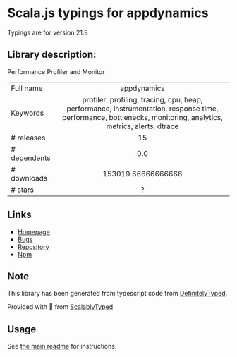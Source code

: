 
# Scala.js typings for appdynamics

Typings are for version 21.8

## Library description:
Performance Profiler and Monitor

|                    |                 |
| ------------------ | :-------------: |
| Full name          | appdynamics |
| Keywords           | profiler, profiling, tracing, cpu, heap, performance, instrumentation, response time, performance, bottlenecks, monitoring, analytics, metrics, alerts, dtrace |
| # releases         | 15 |
| # dependents       | 0.0 |
| # downloads        | 153019.66666666666 |
| # stars            | ? |

## Links
- [Homepage](https://www.appdynamics.com)
- [Bugs](https://github.com/npm/npm/issues)
- [Repository](https://github.com/npm/npm)
- [Npm](https://www.npmjs.com/package/appdynamics)
    


## Note
This library has been generated from typescript code from [DefinitelyTyped](https://definitelytyped.org).

Provided with :purple_heart: from [ScalablyTyped](https://github.com/oyvindberg/ScalablyTyped)

## Usage
See [the main readme](../../readme.md) for instructions.


